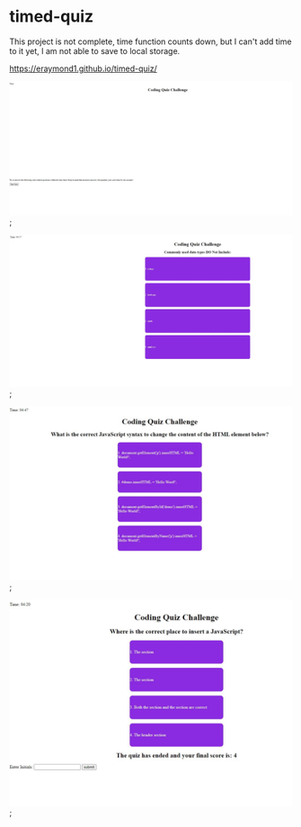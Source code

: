 # timed-quiz

This project is not complete, time function counts down, but I can't add time to it yet, I am not able to save to local storage.

https://eraymond1.github.io/timed-quiz/

![Alt text](./assets/images/Capture1.JPG);

![Alt text](./assets/images/Capture2.JPG);

![Alt text](./assets/images/Capture3.JPG);

![Alt text](./assets/images/Capture4.JPG);
